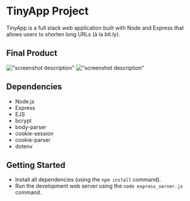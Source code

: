 # TinyApp Project

TinyApp is a full stack web application built with Node and Express that allows users to shorten long URLs (à la bit.ly).

## Final Product

!["screenshot description"](#)
!["screenshot description"](#)

## Dependencies

- Node.js
- Express
- EJS
- bcrypt
- body-parser
- cookie-session
- cookie-parser
- dotenv


## Getting Started

- Install all dependencies (using the `npm install` command).
- Run the development web server using the `node express_server.js` command.